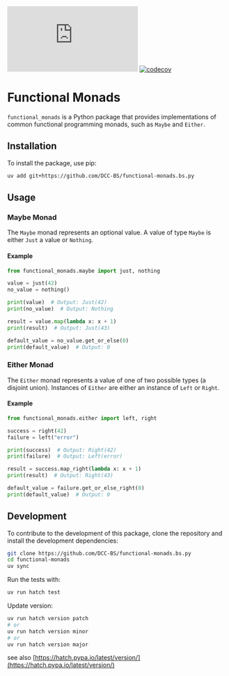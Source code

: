 ![GitHub Tag](https://img.shields.io/github/v/tag/DCC-BS/functional-monads.bs.py?sort=semver&label=v)
[![codecov](https://codecov.io/gh/DCC-BS/functional-monads.bs.py/graph/badge.svg?token=5NFA2CC4FS)](https://codecov.io/gh/DCC-BS/functional-monads.bs.py)

# Functional Monads

`functional_monads` is a Python package that provides implementations of common functional programming monads, such as `Maybe` and `Either`.

## Installation

To install the package, use pip:

```sh
uv add git+https://github.com/DCC-BS/functional-monads.bs.py
```

## Usage

### Maybe Monad

The `Maybe` monad represents an optional value. A value of type `Maybe` is either `Just` a value or `Nothing`.

#### Example

```python
from functional_monads.maybe import just, nothing

value = just(42)
no_value = nothing()

print(value)  # Output: Just(42)
print(no_value)  # Output: Nothing

result = value.map(lambda x: x + 1)
print(result)  # Output: Just(43)

default_value = no_value.get_or_else(0)
print(default_value)  # Output: 0
```

### Either Monad

The `Either` monad represents a value of one of two possible types (a disjoint union). Instances of `Either` are either an instance of `Left` or `Right`.

#### Example

```python
from functional_monads.either import left, right

success = right(42)
failure = left("error")

print(success)  # Output: Right(42)
print(failure)  # Output: Left(error)

result = success.map_right(lambda x: x + 1)
print(result)  # Output: Right(43)

default_value = failure.get_or_else_right(0)
print(default_value)  # Output: 0
```

## Development

To contribute to the development of this package, clone the repository and install the development dependencies:

```sh
git clone https://github.com/DCC-BS/functional-monads.bs.py
cd functional-monads
uv sync
```

Run the tests with:

```sh
uv run hatch test
```

Update version:

```sh
uv run hatch version patch
# or
uv run hatch version minor
# or
uv run hatch version major
```
see also [https://hatch.pypa.io/latest/version/](https://hatch.pypa.io/latest/version/)
